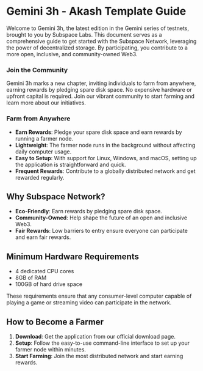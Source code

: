 # Gemini 3h - Akash Template Guide

Welcome to Gemini 3h, the latest edition in the Gemini series of testnets, brought to you by Subspace Labs. This document serves as a comprehensive guide to get started with the Subspace Network, leveraging the power of decentralized storage. By participating, you contribute to a more open, inclusive, and community-owned Web3.

### Join the Community

Gemini 3h marks a new chapter, inviting individuals to farm from anywhere, earning rewards by pledging spare disk space. No expensive hardware or upfront capital is required. Join our vibrant community to start farming and learn more about our initiatives.

### Farm from Anywhere

- **Earn Rewards**: Pledge your spare disk space and earn rewards by running a farmer node.
- **Lightweight**: The farmer node runs in the background without affecting daily computer usage.
- **Easy to Setup**: With support for Linux, Windows, and macOS, setting up the application is straightforward and quick.
- **Frequent Rewards**: Contribute to a globally distributed network and get rewarded regularly.

## Why Subspace Network?

- **Eco-Friendly**: Earn rewards by pledging spare disk space.
- **Community-Owned**: Help shape the future of an open and inclusive Web3.
- **Fair Rewards**: Low barriers to entry ensure everyone can participate and earn fair rewards.

## Minimum Hardware Requirements

- 4 dedicated CPU cores
- 8GB of RAM
- 100GB of hard drive space

These requirements ensure that any consumer-level computer capable of playing a game or streaming video can participate in the network.

## How to Become a Farmer

1. **Download**: Get the application from our official download page.
2. **Setup**: Follow the easy-to-use command-line interface to set up your farmer node within minutes.
3. **Start Farming**: Join the most distributed network and start earning rewards.

